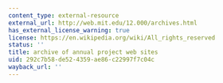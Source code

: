 ```yaml
---
content_type: external-resource
external_url: http://web.mit.edu/12.000/archives.html
has_external_license_warning: true
license: https://en.wikipedia.org/wiki/All_rights_reserved
status: ''
title: archive of annual project web sites
uid: 292c7b58-de52-4359-ae86-c22997f7c04c
wayback_url: ''
---
```

